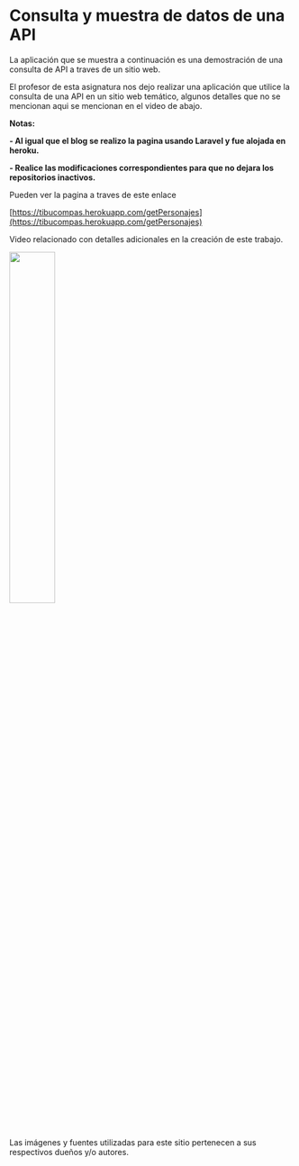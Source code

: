 # Consulta y muestra de datos de una API

<!----Descripcion---->
La aplicación que se muestra a continuación es una demostración de una consulta de API a traves de un sitio web.

El profesor de esta asignatura nos dejo realizar una aplicación que utilice la consulta de una API en un sitio web temático, algunos detalles que no se mencionan aqui se mencionan en el video de abajo.
<!----Separador de la descripcion ---->

<!----Notas---->
**Notas:**

**- Al igual que el blog se realizo la pagina usando Laravel y fue alojada en heroku.**

**- Realice las modificaciones correspondientes para que no dejara los repositorios inactivos.**
<!----Separador de las notas---->

<!----Separador---->
Pueden ver la pagina a traves de este enlace

[https://tibucompas.herokuapp.com/getPersonajes](https://tibucompas.herokuapp.com/getPersonajes)

Video relacionado con detalles adicionales en la creación de este trabajo.

[<img src="https://i.ytimg.com/vi/Gn8XFnScJ3U/maxresdefault.jpg" width="40%">](https://www.youtube.com/watch?v=Gn8XFnScJ3U)

Las imágenes y fuentes utilizadas para este sitio pertenecen a sus respectivos dueños y/o autores.
<!----Fin del separador---->
